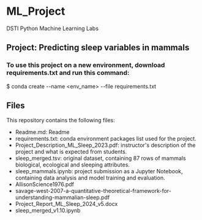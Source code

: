 # ML_Project
DSTI Python Machine Learning Labs

## Project: Predicting sleep variables in mammals

### To use this project on a new environment, download requirements.txt and run this command:
 $ conda create --name <env_name> --file requirements.txt
 
## Files
This repository contains the following files:
  - Readme.md: Readme
  - requirements.txt: conda environment packages list used for the project.
  - Project_Description_ML_Sleep_2023.pdf: instructor's description of the project and what is expected from students.
  - sleep_merged.tsv: original dataset, containing 87 rows of mammals biological, ecological and sleeping attributes.
  - sleep_mammals.ipynb: project submission as a Jupyter Notebook, containing data analysis and model training and evaluation.
  - AllisonScience1976.pdf
  - savage-west-2007-a-quantitative-theoretical-framework-for-understanding-mammalian-sleep.pdf
  - Project_Report_ML_Sleep_2024_v5.docx
  - sleep_merged_v1.10.ipynb
